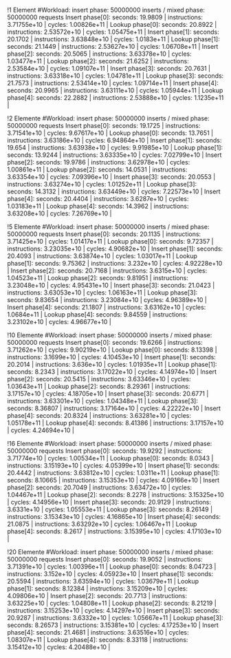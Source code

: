 !1 Element
#Workload: insert phase: 50000000 inserts / mixed phase: 50000000 requests
Insert phase[0]: seconds: 19.9809 | instructions: 3.71755e+10 | cycles: 1.00826e+11 | 
Lookup phase[0]: seconds: 20.8922 | instructions: 2.53572e+10 | cycles: 1.05475e+11 | 
Insert phase[1]: seconds: 20.1702 | instructions: 3.63848e+10 | cycles: 1.0183e+11 | 
Lookup phase[1]: seconds: 21.1449 | instructions: 2.53627e+10 | cycles: 1.06708e+11 | 
Insert phase[2]: seconds: 20.5065 | instructions: 3.63378e+10 | cycles: 1.03477e+11 | 
Lookup phase[2]: seconds: 21.6252 | instructions: 2.53584e+10 | cycles: 1.09107e+11 | 
Insert phase[3]: seconds: 20.7631 | instructions: 3.63318e+10 | cycles: 1.04781e+11 | 
Lookup phase[3]: seconds: 21.7573 | instructions: 2.53414e+10 | cycles: 1.09714e+11 | 
Insert phase[4]: seconds: 20.9965 | instructions: 3.63111e+10 | cycles: 1.05944e+11 | 
Lookup phase[4]: seconds: 22.2882 | instructions: 2.53888e+10 | cycles: 1.1235e+11 | 

!2 Elemente
#Workload: insert phase: 50000000 inserts / mixed phase: 50000000 requests
Insert phase[0]: seconds: 19.1725 | instructions: 3.71541e+10 | cycles: 9.67617e+10 | 
Lookup phase[0]: seconds: 13.7651 | instructions: 3.63186e+10 | cycles: 6.94864e+10 | 
Insert phase[1]: seconds: 19.654 | instructions: 3.63938e+10 | cycles: 9.91985e+10 | 
Lookup phase[1]: seconds: 13.9244 | instructions: 3.63335e+10 | cycles: 7.02799e+10 | 
Insert phase[2]: seconds: 19.9786 | instructions: 3.62978e+10 | cycles: 1.00861e+11 | 
Lookup phase[2]: seconds: 14.0531 | instructions: 3.63354e+10 | cycles: 7.09396e+10 | 
Insert phase[3]: seconds: 20.0553 | instructions: 3.63274e+10 | cycles: 1.01252e+11 | 
Lookup phase[3]: seconds: 14.3132 | instructions: 3.63449e+10 | cycles: 7.22573e+10 | 
Insert phase[4]: seconds: 20.4404 | instructions: 3.6287e+10 | cycles: 1.03183e+11 | 
Lookup phase[4]: seconds: 14.3962 | instructions: 3.63208e+10 | cycles: 7.26769e+10 | 

!5 Elemente
#Workload: insert phase: 50000000 inserts / mixed phase: 50000000 requests
Insert phase[0]: seconds: 20.1135 | instructions: 3.71425e+10 | cycles: 1.01417e+11 | 
Lookup phase[0]: seconds: 9.72357 | instructions: 3.23035e+10 | cycles: 4.90682e+10 | 
Insert phase[1]: seconds: 20.4093 | instructions: 3.63874e+10 | cycles: 1.03017e+11 | 
Lookup phase[1]: seconds: 9.75362 | instructions: 3.232e+10 | cycles: 4.92228e+10 | 
Insert phase[2]: seconds: 20.7168 | instructions: 3.6315e+10 | cycles: 1.04523e+11 | 
Lookup phase[2]: seconds: 9.81951 | instructions: 3.23048e+10 | cycles: 4.95431e+10 | 
Insert phase[3]: seconds: 21.0423 | instructions: 3.63053e+10 | cycles: 1.06163e+11 | 
Lookup phase[3]: seconds: 9.83654 | instructions: 3.23084e+10 | cycles: 4.96389e+10 | 
Insert phase[4]: seconds: 21.1807 | instructions: 3.63162e+10 | cycles: 1.0684e+11 | 
Lookup phase[4]: seconds: 9.84559 | instructions: 3.23102e+10 | cycles: 4.96677e+10 | 

!10 Elemente
#Workload: insert phase: 50000000 inserts / mixed phase: 50000000 requests
Insert phase[0]: seconds: 19.6266 | instructions: 3.71262e+10 | cycles: 9.90219e+10 | 
Lookup phase[0]: seconds: 8.13398 | instructions: 3.1699e+10 | cycles: 4.10453e+10 | 
Insert phase[1]: seconds: 20.2014 | instructions: 3.636e+10 | cycles: 1.01935e+11 | 
Lookup phase[1]: seconds: 8.2343 | instructions: 3.17022e+10 | cycles: 4.14974e+10 | 
Insert phase[2]: seconds: 20.5415 | instructions: 3.63346e+10 | cycles: 1.03643e+11 | 
Lookup phase[2]: seconds: 8.29361 | instructions: 3.17157e+10 | cycles: 4.18705e+10 | 
Insert phase[3]: seconds: 20.6771 | instructions: 3.63301e+10 | cycles: 1.04348e+11 | 
Lookup phase[3]: seconds: 8.36807 | instructions: 3.17164e+10 | cycles: 4.22222e+10 | 
Insert phase[4]: seconds: 20.8324 | instructions: 3.63281e+10 | cycles: 1.05178e+11 | 
Lookup phase[4]: seconds: 8.41386 | instructions: 3.17157e+10 | cycles: 4.24694e+10 | 

!16 Elemente
#Workload: insert phase: 50000000 inserts / mixed phase: 50000000 requests
Insert phase[0]: seconds: 19.9292 | instructions: 3.71774e+10 | cycles: 1.00534e+11 | 
Lookup phase[0]: seconds: 8.0343 | instructions: 3.15193e+10 | cycles: 4.05399e+10 | 
Insert phase[1]: seconds: 20.4442 | instructions: 3.63812e+10 | cycles: 1.0311e+11 | 
Lookup phase[1]: seconds: 8.10665 | instructions: 3.15353e+10 | cycles: 4.09166e+10 | 
Insert phase[2]: seconds: 20.7049 | instructions: 3.63472e+10 | cycles: 1.04467e+11 | 
Lookup phase[2]: seconds: 8.2278 | instructions: 3.15325e+10 | cycles: 4.14956e+10 | 
Insert phase[3]: seconds: 20.9129 | instructions: 3.6331e+10 | cycles: 1.05553e+11 | 
Lookup phase[3]: seconds: 8.26149 | instructions: 3.15343e+10 | cycles: 4.16865e+10 | 
Insert phase[4]: seconds: 21.0875 | instructions: 3.63292e+10 | cycles: 1.06467e+11 | 
Lookup phase[4]: seconds: 8.2617 | instructions: 3.15395e+10 | cycles: 4.17103e+10 | 

!20 Elemente
#Workload: insert phase: 50000000 inserts / mixed phase: 50000000 requests
Insert phase[0]: seconds: 19.9052 | instructions: 3.71391e+10 | cycles: 1.00396e+11 | 
Lookup phase[0]: seconds: 8.04723 | instructions: 3.152e+10 | cycles: 4.05923e+10 | 
Insert phase[1]: seconds: 20.5594 | instructions: 3.63594e+10 | cycles: 1.03679e+11 | 
Lookup phase[1]: seconds: 8.12384 | instructions: 3.15209e+10 | cycles: 4.09806e+10 | 
Insert phase[2]: seconds: 20.7713 | instructions: 3.63225e+10 | cycles: 1.04808e+11 | 
Lookup phase[2]: seconds: 8.21219 | instructions: 3.15253e+10 | cycles: 4.14297e+10 | 
Insert phase[3]: seconds: 20.9287 | instructions: 3.6332e+10 | cycles: 1.05667e+11 | 
Lookup phase[3]: seconds: 8.26573 | instructions: 3.15381e+10 | cycles: 4.17253e+10 | 
Insert phase[4]: seconds: 21.4681 | instructions: 3.63516e+10 | cycles: 1.08307e+11 | 
Lookup phase[4]: seconds: 8.33118 | instructions: 3.15412e+10 | cycles: 4.20488e+10 | 

